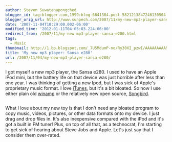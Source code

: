 ```yaml
---
author: Steven Suwatanapongched
blogger_id: tag:blogger.com,1999:blog-6841384.post-5821213847246130504
blogger_orig_url: http://www.sunpech.com/2007/11/my-new-mp3-player-sansa-e280.html
date: '2007-11-04T10:29:00.002-06:00'
modified_time: '2012-01-11T04:05:03.224-06:00'
redirect_from: /2007/11/my-new-mp3-player-sansa-e280.html
tags:
  - Music
thumbnail: http://1.bp.blogspot.com/_7U5MdumP-no/Ry30XI_pzwI/AAAAAAAAAMk/AbpH5ogrTNk/s600/sansa_e280.jpg
title: 'My new mp3 player: Sansa e280'
url: /2007/11/04/my-new-mp3-player-sansa-e280/
---
```



I got myself a new mp3 player, the <a type="amzn" asin="B000HZ9CCA">Sansa e280</a>.  I used to have an Apple iPod mini, but the battery life on that device was just horrible after less than one year.  I was thinking of getting a new Ipod, but I was sick of Apple's proprietary music format.  I love <a href="http://www.itunes.com/" target="_blank" rel="noopener noreferrer">iTunes</a>, but it's a bit bloated.  So now I use either plain old <a href="http://www.winamp.com/" target="_blank" rel="noopener noreferrer">winamp</a> or the relatively new open source, <a href="http://www.songbirdnest.com/" target="_blank" rel="noopener noreferrer">Songbird</a>.


<a href="http://songbirdnest.com/partners"><img   src="http://songbirdnest.com/files/images/button_mac.png" alt="" alt="Get Songbird" border="0" /></a><a href="http://songbirdnest.com/partners"><img   src="http://songbirdnest.com/files/images/button_headphones.png" alt="" alt="Get Songbird" border="0" /></a><a href="http://songbirdnest.com/partners"><img   src="http://songbirdnest.com/files/images/button_pickup.png" alt="" alt="Get Songbird" border="0" /></a>

What I love about my new toy is that I don't need any bloated program to copy music, videos, pictures, or other data formats onto my device.  I just drag and drop files in.  It's also inexpensive compared with the iPod and it's got a built in FM tuner!  Plus, on top of all that, as a technocrat, I'm starting to get sick of hearing about Steve Jobs and Apple.  Let's just say that I consider them over-rated.

<img   border="0" src="http://1.bp.blogspot.com/_7U5MdumP-no/Ry30XI_pzwI/AAAAAAAAAMk/AbpH5ogrTNk/s320/sansa_e280.jpg" alt=""  id="BLOGGER_PHOTO_ID_5129024229033496322" border="0" />